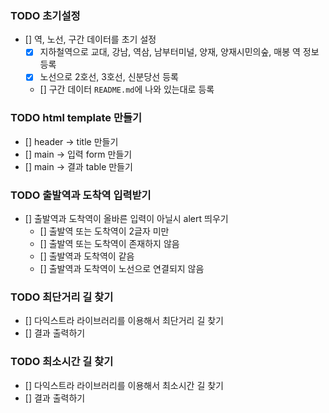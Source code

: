 ### TODO 초기설정
- [] 역, 노선, 구간 데이터를 초기 설정
    - [X] 지하철역으로 교대, 강남, 역삼, 남부터미널, 양재, 양재시민의숲, 매봉 역 정보 등록
    - [X] 노선으로 2호선, 3호선, 신분당선 등록
    - [] 구간 데이터 `README.md`에 나와 있는대로 등록

### TODO html template 만들기 
- [] header -> title 만들기
- [] main -> 입력 form 만들기
- [] main -> 결과 table 만들기
 
### TODO 출발역과 도착역 입력받기
- [] 출발역과 도착역이 올바른 입력이 아닐시 alert 띄우기
    - [] 출발역 또는 도착역이 2글자 미만
    - [] 출발역 또는 도착역이 존재하지 않음
    - [] 출발역과 도착역이 같음
    - [] 출발역과 도착역이 노선으로 연결되지 않음

### TODO 최단거리 길 찾기
- [] 다익스트라 라이브러리를 이용해서 최단거리 길 찾기
- [] 결과 출력하기

### TODO 최소시간 길 찾기
- [] 다익스트라 라이브러리를 이용해서 최소시간 길 찾기
- [] 결과 출력하기
